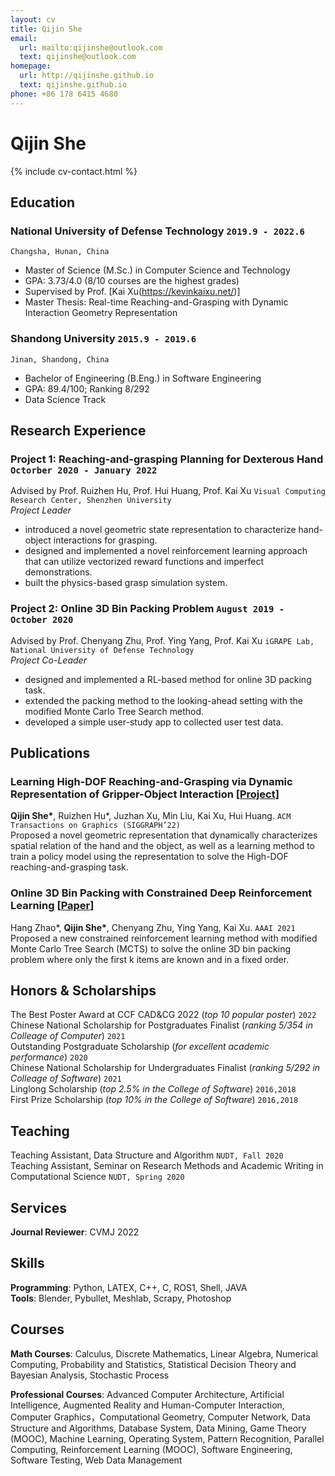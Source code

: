 ```yaml
---
layout: cv
title: Qijin She
email:
  url: mailto:qijinshe@outlook.com
  text: qijinshe@outlook.com
homepage:
  url: http://qijinshe.github.io
  text: qijinshe.github.io
phone: +86 178 6415 4680
---
```


# Qijin She

{% include cv-contact.html %}
<!-- ## **Introduction**
My research interests are in reinforcement learning, computer graphics and robotics, with a focus on applying learning methods to robotic manipulation and animation generation. -->

## **Education**

### **National University of Defense Technology** `2019.9 - 2022.6`

```
Changsha, Hunan, China
```

- Master of Science (M.Sc.) in Computer Science and Technology
- GPA: 3.73/4.0 (8/10 courses are the highest grades)
- Supervised by Prof. [Kai Xu(https://kevinkaixu.net/)]
- Master Thesis: Real-time Reaching-and-Grasping with Dynamic Interaction Geometry Representation

### **Shandong University** `2015.9 - 2019.6`

```
Jinan, Shandong, China
```

- Bachelor of Engineering (B.Eng.) in Software Engineering
- GPA: 89.4/100; Ranking 8/292
- Data Science Track


## **Research Experience**

### **Project 1: Reaching-and-grasping Planning for Dexterous Hand** `Octorber 2020 - January 2022` <br>
Advised by Prof. Ruizhen Hu, Prof. Hui Huang, Prof. Kai Xu `Visual Computing Research Center, Shenzhen University`<br>
_Project Leader_ <br>
* introduced a novel geometric state representation to characterize hand-object interactions for grasping.
* designed and implemented a novel reinforcement learning approach that can utilize vectorized reward functions and imperfect demonstrations.
* built the physics-based grasp simulation system.

### **Project 2: Online 3D Bin Packing Problem** `August 2019 - October 2020`<br>
Advised by Prof. Chenyang Zhu, Prof. Ying Yang, Prof. Kai Xu `iGRAPE Lab, National University of Defense Technology` <br>
_Project Co-Leader_ <br>
* designed and implemented a RL-based method for online 3D packing task.
* extended the packing method to the looking-ahead setting with the modified Monte Carlo Tree Search method.
* developed a simple user-study app to collected user test data.


## **Publications**
<!-- * indicates equal contribution -->
### **Learning High-DOF Reaching-and-Grasping via Dynamic Representation of Gripper-Object Interaction** [[Project](https://kevinkaixu.net/projects/ibsgrasp.html)]<br>
**Qijin She\***, Ruizhen Hu*, Juzhan Xu, Min Liu, Kai Xu, Hui Huang. `ACM Transactions on Graphics (SIGGRAPH’22)`<br>
Proposed a novel geometric representation that dynamically characterizes spatial relation of the hand and the object, as well as a learning method
to train a policy model using the representation to solve the High-DOF reaching-and-grasping task.

### **Online 3D Bin Packing with Constrained Deep Reinforcement Learning** [[Paper](https://ojs.aaai.org/index.php/AAAI/article/view/16155/15962)]<br>
Hang Zhao*, **Qijin She\***, Chenyang Zhu, Ying Yang, Kai Xu. `AAAI 2021` <br>
Proposed a new constrained reinforcement learning method with modified Monte Carlo Tree Search (MCTS) to solve the online 3D bin packing problem where only the first k items are known and in a fixed order.

## **Honors & Scholarships**

The Best Poster Award at CCF CAD&CG 2022 (_top 10 popular poster_) `2022` <br>
Chinese National Scholarship for Postgraduates Finalist (_ranking 5/354 in Colleage of Computer_) `2021` <br>
Outstanding Postgraduate Scholarship (_for excellent academic performance_) `2020` <br>
Chinese National Scholarship for Undergraduates Finalist (_ranking 5/292 in Colleage of Software_) `2021`  <br>
Linglong Scholarship (_top 2.5% in the College of Software_) `2016,2018`  <br>
First Prize Scholarship (_top 10% in the College of Software_) `2016,2018`  <br>

## **Teaching**
Teaching Assistant, Data Structure and Algorithm `NUDT, Fall 2020` <br>
Teaching Assistant, Seminar on Research Methods and Academic Writing in Computational Science `NUDT, Spring 2020` <br>

## **Services**

**Journal Reviewer**: CVMJ 2022

## **Skills**
**Programming**: Python, LATEX, C++, C, ROS1, Shell, JAVA <br>
**Tools**: Blender, Pybullet, Meshlab, Scrapy, Photoshop <br>

## **Courses**
**Math Courses**: Calculus, Discrete Mathematics, Linear Algebra, Numerical Computing, Probability and Statistics, Statistical Decision Theory and Bayesian Analysis, Stochastic Process <br>

**Professional Courses**: Advanced Computer Architecture, Artificial Intelligence, Augmented Reality and Human-Computer Interaction, Computer Graphics，Computational Geometry, Computer Network, Data Structure and Algorithms, Database System, Data Mining, Game Theory (MOOC), Machine Learning, Operating System, Pattern Recognition, Parallel Computing, Reinforcement Learning (MOOC), Software Engineering, Software Testing, Web Data Management <br>



<!-- ### Footer

Last updated: May 2013 -->
